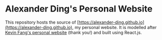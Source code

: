 # Alexander Ding's Personal Website

This repository hosts the source of [https://alexander-ding.github.io](https://alexander-ding.github.io), my personal website. It is modelled after [Kevin Fang's personal website](https://kevinzfang.com/) (thank you!) and built using React.js.
